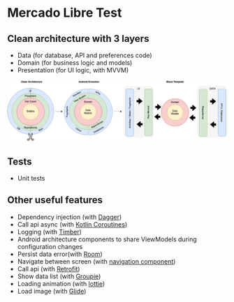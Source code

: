 # Mercado Libre Test

## Clean architecture with 3 layers
- Data (for database, API and preferences code)
- Domain (for business logic and models)
- Presentation (for UI logic, with MVVM)

 <img src="images/AndroidTemplate-CleanArchitecture.png" alt="ArchiTecture logo"/>
 
 ## Tests
- Unit tests
    
## Other useful features
- Dependency injection (with [Dagger](https://dagger.dev/dev-guide/android.html))
- Call api async (with [Kotlin Coroutines](https://developer.android.com/kotlin/coroutines?hl=es))
- Logging (with [Timber](https://github.com/JakeWharton/timber))
- Android architecture components to share ViewModels during configuration changes
- Persist data error(with [Room](https://developer.android.com/training/data-storage/room))
- Navigate between screen (with [navigation component](https://developer.android.com/guide/navigation/navigation-getting-started))
- Call api (with [Retrofit](https://square.github.io/retrofit/))
- Show data list (with [Groupie](https://github.com/lisawray/groupie))
- Loading animation (with [lottie](https://airbnb.design/lottie/))
- Load image (with [Glide](https://github.com/bumptech/glide))
